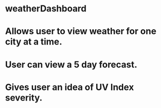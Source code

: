 # weatherDashboard
# Allows user to view weather for one city at a time.
# User can view a 5 day forecast.
# Gives user an idea of UV Index severity.